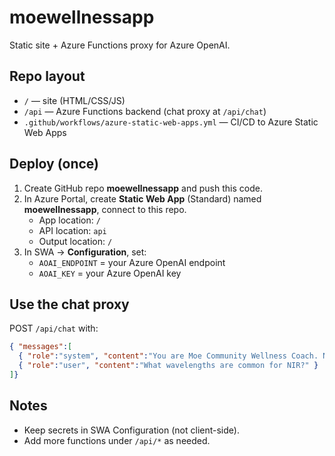 # moewellnessapp

Static site + Azure Functions proxy for Azure OpenAI.

## Repo layout
- `/` — site (HTML/CSS/JS)
- `/api` — Azure Functions backend (chat proxy at `/api/chat`)
- `.github/workflows/azure-static-web-apps.yml` — CI/CD to Azure Static Web Apps

## Deploy (once)
1. Create GitHub repo **moewellnessapp** and push this code.
2. In Azure Portal, create **Static Web App** (Standard) named **moewellnessapp**, connect to this repo.
   - App location: `/`
   - API location: `api`
   - Output location: `/`
3. In SWA → **Configuration**, set:
   - `AOAI_ENDPOINT` = your Azure OpenAI endpoint
   - `AOAI_KEY` = your Azure OpenAI key

## Use the chat proxy
POST `/api/chat` with:
```json
{ "messages":[
  { "role":"system", "content":"You are Moe Community Wellness Coach. Not medical advice." },
  { "role":"user", "content":"What wavelengths are common for NIR?" }
]}
```

## Notes
- Keep secrets in SWA Configuration (not client-side).
- Add more functions under `/api/*` as needed.
